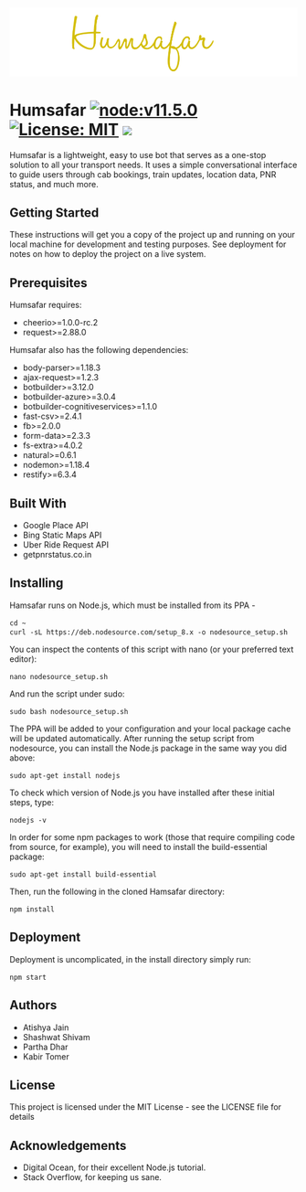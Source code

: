 
![](logo.png)

# Humsafar [![node:v11.5.0](https://img.shields.io/badge/node-v11.5.0-brightgreen.svg)](http://nodejs.org/download/) [![License: MIT](https://img.shields.io/badge/License-MIT-yellow.svg)](https://opensource.org/licenses/MIT) ![](https://img.shields.io/badge/version-0.0.2-lightgrey.svg)

Humsafar is a lightweight, easy to use bot that serves as a one-stop solution to all your transport needs. It uses a simple conversational interface to guide users through cab bookings, train updates, location data, PNR status, and much more.

## Getting Started

These instructions will get you a copy of the project up and running on your local machine for development and testing purposes. See deployment for notes on how to deploy the project on a live system.

## Prerequisites

Humsafar requires:

- cheerio>=1.0.0-rc.2
- request>=2.88.0

Humsafar also has the following dependencies:

- body-parser>=1.18.3
- ajax-request>=1.2.3
- botbuilder>=3.12.0
- botbuilder-azure>=3.0.4
- botbuilder-cognitiveservices>=1.1.0
- fast-csv>=2.4.1
- fb>=2.0.0
- form-data>=2.3.3
- fs-extra>=4.0.2
- natural>=0.6.1
- nodemon>=1.18.4
- restify>=6.3.4

## Built With

- Google Place API
- Bing Static Maps API
- Uber Ride Request API
- getpnrstatus.co.in

## Installing

Hamsafar runs on Node.js, which must be installed from its PPA -

    cd ~
    curl -sL https://deb.nodesource.com/setup_8.x -o nodesource_setup.sh

You can inspect the contents of this script with nano (or your preferred text editor):

    nano nodesource_setup.sh

And run the script under sudo:

    sudo bash nodesource_setup.sh

The PPA will be added to your configuration and your local package cache will be updated automatically. After running the setup script from nodesource, you can install the Node.js package in the same way you did above:

    sudo apt-get install nodejs

To check which version of Node.js you have installed after these initial steps, type:

    nodejs -v

In order for some npm packages to work (those that require compiling code from source, for example), you will need to install the build-essential package:

    sudo apt-get install build-essential

Then, run the following in the cloned Hamsafar directory:

    npm install

## Deployment

Deployment is uncomplicated, in the install directory simply run:

    npm start

## Authors

- Atishya Jain
- Shashwat Shivam
- Partha Dhar
- Kabir Tomer

## License

This project is licensed under the MIT License - see the LICENSE file for details

## Acknowledgements

- Digital Ocean, for their excellent Node.js tutorial.
- Stack Overflow, for keeping us sane.
